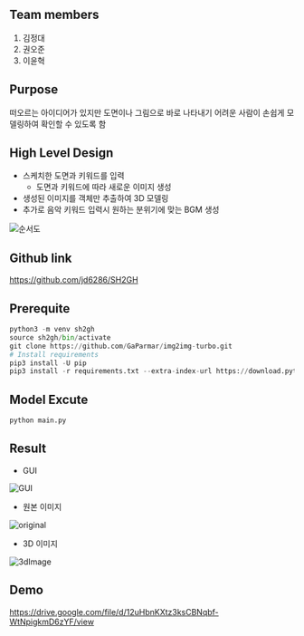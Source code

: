 ## Team members

1. 김정대
2. 권오준
3. 이윤혁

## Purpose

떠오르는 아이디어가 있지만 도면이나 그림으로 바로 나타내기 어려운 사람이 손쉽게 모델링하여 확인할 수 있도록 함

## High Level Design

- 스케치한 도면과 키워드를 입력
    - 도면과 키워드에 따라 새로운 이미지 생성
- 생성된 이미지를 객체만 추출하여 3D 모델링
- 추가로 음악 키워드 입력시 원하는 분위기에 맞는 BGM 생성

![순서도](https://media.discordapp.net/attachments/1244871418609664067/1250275783834865664/mini_project.jpg?ex=666a598f&is=6669080f&hm=bcb79ec74bb9e6d5387f4529d9ca4844775baacccda992e9c26f3cc268306846&=&format=webp)

## Github link

https://github.com/jd6286/SH2GH

## Prerequite

```python
python3 -m venv sh2gh
source sh2gh/bin/activate
git clone https://github.com/GaParmar/img2img-turbo.git
# Install requirements
pip3 install -U pip
pip3 install -r requirements.txt --extra-index-url https://download.pytorch.org/whl/cpu
```

## Model Excute

```python
python main.py
```

## Result
- GUI
  
![GUI](https://media.discordapp.net/attachments/1244871418609664067/1250262847338844221/program_ui.png?ex=666a4d83&is=6668fc03&hm=1da050c1142f4dc543c4fa1759e366e3ea36f3f9f59ea64ef903223098bec159&=&format=webp&quality=lossless)

- 원본 이미지
  
![original](https://cdn.discordapp.com/attachments/1244871418609664067/1250262846235742228/moai.png?ex=666a4d83&is=6668fc03&hm=fb3c5ca90b5da84b80696f1461d1913db4f4e2ed3cfd4a5542b2cc156a3c1714&)

- 3D 이미지
  
![3dImage](https://media.discordapp.net/attachments/1244871418609664067/1250262846688854026/3d_moai.png?ex=666a4d83&is=6668fc03&hm=2e7d388931d19bca399f1ccda10cb92b545ed36a8bdc0131eb396150d9eba6be&=&format=webp&quality=lossless)

## Demo

https://drive.google.com/file/d/12uHbnKXtz3ksCBNqbf-WtNpigkmD6zYF/view

